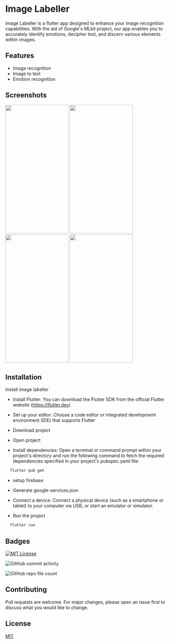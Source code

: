 
# Image Labeller

Image Labeller is a flutter app designed to enhance your image recognition capabilities. With the aid of Google's MLkit project, our app enables you to accurately identify emotions, decipher text, and discern various elements within images.


## Features

- Image recognition
- Image to text
- Emotion recognition


## Screenshots


<img src="https://github.com/Emmanuel-Etukudo/image_labelling_app/assets/26837230/7c3db30b-452e-4520-aff4-cf91d0957ad8"  width="197" height="400">
<img src="https://github.com/Emmanuel-Etukudo/image_labelling_app/assets/26837230/817d5c5a-7681-4453-baa4-18482363008c"  width="197" height="400">
<img src="https://github.com/Emmanuel-Etukudo/image_labelling_app/assets/26837230/ef6e66a4-6389-4cf6-8a18-fca9a13d0eda"  width="197" height="400">
<img src="https://github.com/Emmanuel-Etukudo/image_labelling_app/assets/26837230/d702ca25-ad61-4ad3-8363-b991e41170d9"  width="197" height="400">

## Installation

Install image labeller

- Install Flutter: You can download the Flutter SDK from the official Flutter website (https://flutter.dev)

- Set up your editor: Choose a code editor or integrated development environment (IDE) that supports Flutter

- Download project

- Open project
- Install dependencies: Open a terminal or command prompt within your project's directory and run the following command to fetch the required dependencies specified in your project's pubspec.yaml file:

```bash
  flutter pub get
```
- setup firebase
- Generate google-services.json
- Connect a device: Connect a physical device (such as a smartphone or tablet) to your computer via USB, or start an emulator or simulator.

- Run the project

```bash
  flutter run

```
## Badges

[![MIT License](https://img.shields.io/badge/License-MIT-green.svg)](https://choosealicense.com/licenses/mit/)

![GitHub commit activity](https://img.shields.io/github/commit-activity/m/Emmanuel-Etukudo/image_labelling_app)

![GitHub repo file count](https://img.shields.io/github/directory-file-count/Emmanuel-Etukudo/image_labelling_app)


## Contributing

Pull requests are welcome. For major changes, please open an issue first
to discuss what you would like to change.



## License

[MIT](https://choosealicense.com/licenses/mit/)


